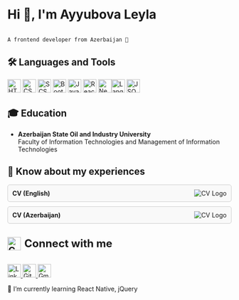 
# Hi 👋, I'm Ayyubova Leyla

                                                                                    A frontend developer from Azerbaijan 🚀
## 🛠 Languages and Tools

<img src="https://img.icons8.com/color/48/000000/html-5.png" alt="HTML" width="30" height="30"/> <img src="https://img.icons8.com/color/48/000000/css3.png" alt="CSS" width="30" height="30"/> <img src="https://img.icons8.com/color/48/000000/sass.png" alt="SCSS" width="30" height="30"/> <img src="https://img.icons8.com/color/48/000000/bootstrap.png" alt="Bootstrap" width="30" height="30"/> <img src="https://img.icons8.com/color/48/000000/javascript.png" alt="JavaScript" width="30" height="30"/> <img src="https://img.icons8.com/color/48/000000/react-native.png" alt="React" width="30" height="30"/> <img src="https://img.icons8.com/color/48/000000/nextjs.png" alt="Next.js" width="30" height="30"/><img src="https://img.icons8.com/color/48/000000/api.png" alt="Languages API" width="30" height="30"/> <img src="https://img.icons8.com/color/48/000000/json.png" alt="JSON" width="30" height="30"/>

## 🎓 Education

- **Azerbaijan State Oil and Industry University**  
Faculty of Information Technologies and Management of Information Technologies

## 📄 Know about my experiences

<div style="display: flex; flex-direction: column; gap: 10px;"> <a href="link_to_your_cv_english" style="text-decoration: none;"> <div style="border: 1px solid #ccc; padding: 10px; border-radius: 5px; background-color: #f9f9f9;"> <strong>CV (English)</strong> <img src="https://img.icons8.com/ios-filled/30/000000/resume.png" alt="CV Logo" style="float: right;"/> </div> </a> <a href="link_to_your_cv_azerbaijan" style="text-decoration: none;"> <div style="border: 1px solid #ccc; padding: 10px; border-radius: 5px; background-color: #f9f9f9;"> <strong>CV (Azerbaijan)</strong> <img src="https://img.icons8.com/ios-filled/30/000000/resume.png" alt="CV Logo" style="float: right;"/> </div> </a> </div>

##  <a href="#" style="text-decoration: none; display: flex; align-items: center;"> <img src="https://img.icons8.com/material-outlined/50/000000/contact.png" alt="Contact" width="30" height="30" style="margin-right: 8px;"/> <span style="font-size: 24px; font-weight: bold;"> Connect with me

<a href="https://www.linkedin.com/in/your_profile" target="_blank"> <img src="https://img.icons8.com/ios-filled/50/000000/linkedin.png" alt="LinkedIn" width="30" height="30"/> </a> <a href="https://github.com/your_profile" target="_blank"> <img src="https://img.icons8.com/ios-filled/50/000000/github.png" alt="GitHub" width="30" height="30"/> </a> <a href="mailto:your_email@example.com"> <img src="https://img.icons8.com/material-outlined/50/000000/gmail.png" alt="Gmail" width="30" height="30"/> </a>

🌱 I’m currently learning React Native, jQuery

